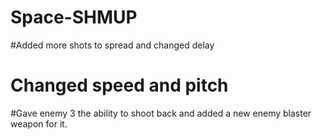 # Space-SHMUP
#Added more shots to spread and changed delay
# Changed speed  and pitch
#Gave enemy 3 the ability to shoot back and added a new enemy blaster weapon for it.